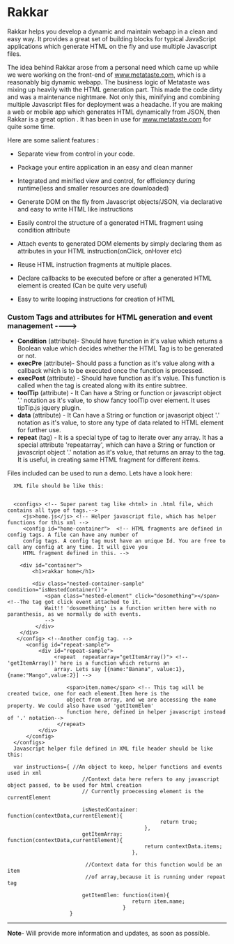 Rakkar
======

Rakkar helps you develop a dynamic and maintain webapp in a clean and easy way.  It provides a great set of building blocks for typical JavaScript applications which generate HTML on the fly and use multiple Javascript files.

The idea behind Rakkar arose from a personal need which came up while we were working on the front-end of www.metataste.com, which is a reasonably big dynamic webapp. The business logic of Metataste was mixing up heavily with the HTML generation part. This made the code dirty and was a maintenance nightmare. Not only this, minifying and combining multiple Javascript files for deployment was a headache. 
If you are making a web or mobile app which generates HTML dynamically from JSON, then Rakkar is a great option . It has been in use for www.metataste.com for quite some time.

Here are some salient features :

* Separate view from control in your code.

* Package your entire application in an easy and clean manner

* Integrated and minified view and control, for efficiency during runtime(less and smaller resources are downloaded)

* Generate DOM on the fly from Javascript objects/JSON, via declarative and easy to write HTML like instructions

* Easily control the structure of a generated HTML fragment using condition attribute

* Attach events to generated DOM elements by simply declaring them as attributes in your HTML instruction(onClick, onHover etc)

* Reuse HTML instruction fragments at multiple places.

* Declare callbacks to be executed before or after a generated HTML element is created (Can be quite very useful)

* Easy to write looping instructions for creation of HTML

### Custom Tags and attributes for HTML generation and event management ---->

* **Condition** (attribute)- Should have function in it's value which returns a Boolean value which decides whether the  HTML
                        Tag is to be generated or not.                        
* **execPre** (attribute)- Should pass a function as it's value along with a callback which is to be executed once the function is processed.
* **execPost** (attribute) - Should have function as it's value. This function is called when the tag is created along with its entire subtree.
* **toolTip** (attribute) - It Can have a String or function or javascript object '.' notation as it's value, to show fancy
                      toolTip over element. It uses tipTip.js jquery plugin.
* **data** (attribute) - It Can have a String or function or javascript object '.' notation as it's value, to store any type
                   of data related to HTML element for further use.
* **repeat** (tag) - It is a special type of tag to iterate over any array. It has a special attribute 'repeatarray', which
               can have a String or function or javascript object '.' notation as it's value, that returns an array to
               the tag. It is useful, in creating same HTML fragment for different items.

Files included can be used to run a demo. Lets have a look here:

      XML file should be like this:
      
                            
      <configs> <!-- Super parent tag like <html> in .html file, which contains all type of tags.-->
         <js>home.js</js> <!-- Helper javascript file, which has helper functions for this xml -->                                                                             
         <config id="home-container">  <!-- HTML fragments are defined in config tags. A file can have any number of      
         config tags. A config tag must have an unique Id. You are free to call any config at any time. It will give you
         HTML fragment defined in this. --> 
         
        <div id="container">
            <h1>rakkar home</h1>        

            <div class="nested-container-sample"  condition="isNestedContainer()">                
                <span class="nested-element" click="dosomething"></span> <!--The tag got click event attached to it.
                Wait!! 'dosomething' is a function written here with no paranthesis, as we normally do with events.
                -->
             </div>
        </div>
       </config> <!--Another config tag. -->                            
          <config id="repeat-sample">
              <div id="repeat-sample">                  
                   <repeat  repeatarray="getItemArray()"> <!-- 'getItemArray()' here is a function which returns an
                   array. Lets say [{name:"Banana", value:1},{name:"Mango",value:2}] -->
                   
                       <span>item.name</span> <!-- This tag will be created twice, one for each element.Item here is the
                       object from array, and we are accessing the name property. We could also have used 'getItemElem'
                       function here, defined in helper javascript instead of '.' notation-->
                    </repeat>
              </div>
          </config>
      </configs>
      Javascript helper file defined in XML file header should be like this:
      
      var instructions={ //An object to keep, helper functions and events used in xml
                            //Context data here refers to any javascript object passed, to be used for html creation
                            // Currently proecessing element is the currentElement
                            
                            isNestedContainer: function(contextData,currentElement){
                                                     return true;  
                                                },
                            getItemArray: function(contextData,currentElement){
                                                return contextData.items;
                                            },
                                            
                             //Context data for this function would be an item
                             //of array,because it is running under repeat tag
                             
                            getItemElem: function(item){
                                            return item.name;
                                         }
                        }




----------------------------------------------------------------------
**Note**- Will provide more information and updates, as soon as possible.
